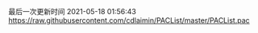 最后一次更新时间 2021-05-18 01:56:43
https://raw.githubusercontent.com/cdlaimin/PACList/master/PACList.pac

